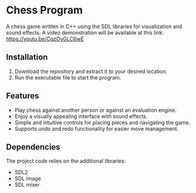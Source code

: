 # Chess Program

A chess game written in C++ using the SDL libraries for visualization and sound effects.
A video demonstration will be available at this link: https://youtu.be/CqzOyGLC6wE

## Installation

1. Download the repository and extract it to your desired location.
2. Run the executable file to start the program.

## Features

- Play chess against another person or against an evaluation engine.
- Enjoy a visually appealing interface with sound effects.
- Simple and intuitive controls for placing pieces and navigating the game.
- Supports undo and redo functionality for easier move management.

## Dependencies

The project code relies on the additional libraries:

- SDL2
- SDL image
- SDL mixer



